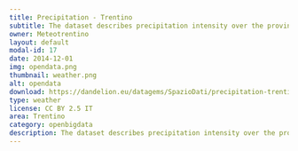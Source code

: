 ```yaml
---
title: Precipitation - Trentino 
subtitle: The dataset describes precipitation intensity over the province of Trento.
owner: Meteotrentino
layout: default
modal-id: 17
date: 2014-12-01
img: opendata.png
thumbnail: weather.png
alt: opendata
download: https://dandelion.eu/datagems/SpazioDati/precipitation-trentino/resource/
type: weather
license: CC BY 2.5 IT
area: Trentino
category: openbigdata
description: The dataset describes precipitation intensity over the province of Trento.<br/>the spatial aggregation is the Trentino GRID squares.<br/>The temporal values are provided every ten minutes.
---
```

